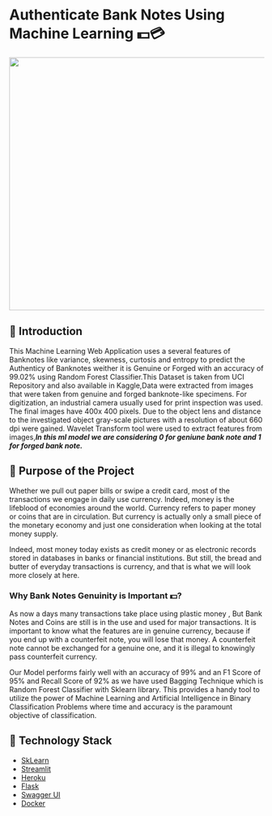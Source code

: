 # Authenticate Bank Notes Using Machine Learning 💵💳

<p align="center">
  <img width="900" height="500" src="Datasets/Violet and Green Start-up Business Animated Presentation.gif">
</p>

## 📌 Introduction

This Machine Learning Web Application uses a several features of Banknotes like variance, skewness, curtosis and entropy to predict the Authenticy of Banknotes weither it is Genuine or Forged with an accuracy of 99.02% using Random Forest Classifier.This Dataset is taken from UCI Repository and also available in Kaggle,Data were extracted from images that were taken from genuine and forged banknote-like specimens. For digitization, an industrial camera usually used for print inspection was used. The final images have 400x 400 pixels. Due to the object lens and distance to the investigated object gray-scale pictures with a resolution of about 660 dpi were gained. Wavelet Transform tool were used to extract features from images,***In this ml model we are considering 0 for geniune bank note and 1 for forged bank note.***

## 🎯 Purpose of the Project

Whether we pull out paper bills or swipe a credit card, most of the transactions we engage in daily use currency. Indeed, money is the lifeblood of economies around the world. Currency refers to paper money or coins that are in circulation. But currency is actually only a small piece of the monetary economy and just one consideration when looking at the total money supply.

Indeed, most money today exists as credit money or as electronic records stored in databases in banks or financial institutions. But still, the bread and butter of everyday transactions is currency, and that is what we will look more closely at here.

### Why Bank Notes Genuinity is Important 💵?
As now a days many transactions take place using plastic money , But Bank Notes and Coins are still is in the use and used for major transactions. It is important to know what the features are in genuine currency, because if you end up with a counterfeit note, you will lose that money. A counterfeit note cannot be exchanged for a genuine one, and it is illegal to knowingly pass counterfeit currency.

Our Model performs fairly well with an accuracy of 99% and an F1 Score of 95% and Recall Score of 92% as we have used Bagging Technique which is Random Forest Classifier with Sklearn library. This provides a handy tool to utilize the power of Machine Learning and Artificial Intelligence in Binary Classification Problems where time and accuracy is the paramount objective of classification.

## 🏁 Technology Stack


* [SkLearn](https://scikit-learn.org/)
* [Streamlit](https://www.streamlit.io/)
* [Heroku](https://www.heroku.com/)
* [Flask](https://github.com/pallets/flask)
* [Swagger UI](https://swagger.io/tools/swagger-ui/)
* [Docker](https://www.docker.com/)

